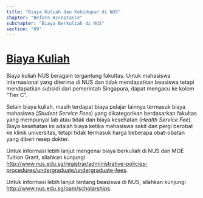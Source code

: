 ```yaml
---
title: "Biaya Kuliah dan Kehidupan di NUS"
chapter: "Before Acceptance"
subchapter: "Biaya Berkuliah di NUS"
section: "09"
---
```


# [Biaya Kuliah](http://www.nus.edu.sg/registrar/docs/info/administrative-policies-procedures/ugtuitioncurrent.pdf)

Biaya kuliah NUS beragam tergantung fakultas. Untuk mahasiswa internasional yang diterima di NUS dan tidak mendapatkan beasiswa tetapi mendapatkan subsidi dari pemerintah Singapura, dapat mengacu ke kolom “Tier C”.

Selain biaya kuliah, masih terdapat biaya pelajar lainnya termasuk biaya mahasiswa (_Student Service Fees_) yang dikategorikan berdasarkan fakultas yang mempunyai lab atau tidak dan biaya kesehatan (_Health Service Fee_). Biaya kesehatan ini adalah biaya ketika mahasiswa sakit dan pergi berobat ke klinik universitas, tetapi tidak termasuk harga beberapa obat-obatan yang diberi resep dokter.

Untuk informasi lebih lanjut mengenai biaya berkuliah di NUS dan MOE Tuition Grant, silahkan kunjungi http://www.nus.edu.sg/registrar/administrative-policies-procedures/undergraduate/undergraduate-fees.

Untuk informasi lebih lanjut tentang beasiswa di NUS, silahkan kunjungi http://www.nus.edu.sg/oam/scholarships.
